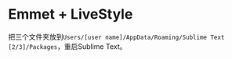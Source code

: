 # Emmet + LiveStyle

把三个文件夹放到`Users/[user name]/AppData/Roaming/Sublime Text [2/3]/Packages`，重启Sublime Text。